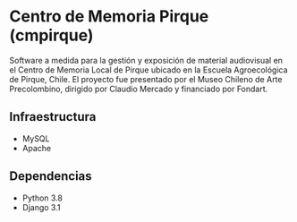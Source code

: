 # Centro de Memoria Pirque (cmpirque)

Software a medida para la gestión y exposición de material audiovisual en el Centro de Memoria Local de Pirque ubicado en la Escuela Agroecológica de Pirque, Chile. El proyecto fue presentado por el Museo Chileno de Arte Precolombino, dirigido por Claudio Mercado y financiado por Fondart.

## Infraestructura

- MySQL
- Apache

## Dependencias

- Python 3.8
- Django 3.1

